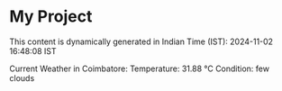 # My Project

This content is dynamically generated in Indian Time (IST): 2024-11-02 16:48:08 IST


Current Weather in Coimbatore:
Temperature: 31.88 °C
Condition: few clouds
